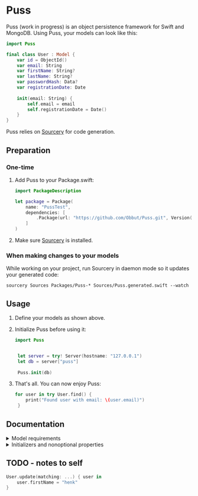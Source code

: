 # Puss

Puss (work in progress) is an object persistence framework for Swift and MongoDB. Using Puss, your models can look like this:

```swift
import Puss

final class User : Model {
    var id = ObjectId()
    var email: String
    var firstName: String?
    var lastName: String?
    var passwordHash: Data?
    var registrationDate: Date
    
    init(email: String) {
        self.email = email
        self.registrationDate = Date()
    }
}
```

Puss relies on [Sourcery](https://github.com/krzysztofzablocki/Sourcery) for code generation.

## Preparation

### One-time

1. Add Puss to your Package.swift:
	
	```swift
	import PackageDescription
	
	let package = Package(
	    name: "PussTest",
	    dependencies: [
	        .Package(url: "https://github.com/Obbut/Puss.git", Version(0,0,0))
	    ]
	)
	```

2. Make sure [Sourcery](https://github.com/krzysztofzablocki/Sourcery) is installed.

### When making changes to your models

While working on your project, run Sourcery in daemon mode so it updates your generated code:

`sourcery Sources Packages/Puss-* Sources/Puss.generated.swift --watch`

## Usage

1. Define your models as shown above.
2. Initialize Puss before using it:
   
   ```swift
   import Puss
   
   
	let server = try! Server(hostname: "127.0.0.1")
	let db = server["puss"]
	
	Puss.init(db)
   ```
3. That's all. You can now enjoy Puss:
   
   ```swift
   for user in try User.find() {
       print("Found user with email: \(user.email)")
	}
   ```
   
## Documentation

<details>
<summary>Model requirements</summary>

- Every model is a **final** class
- Every model must have a property `id` of type ObjectId
- You need to explicitly define the type of all properties you want to have serialized
</details>

<details>
<summary>Initializers and nonoptional properties</summary>

In the initialization process, Puss always uses the first defined initializer. It will match the argument names (not the labels) to the instance variable names, and pass the variables as arguments.

After calling the initializer, Puss explicitly sets every variable.

*Try viewing the generated code for your models to get a better understanding of how Puss works under the hood.*
</details>

## TODO - notes to self

```swift
User.update(matching: ...) { user in
	user.firstName = "henk"
}
```
